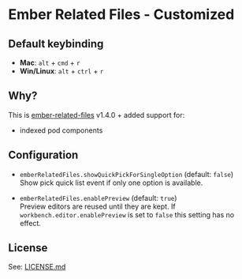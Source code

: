 # Ember Related Files - Customized 

## Default keybinding

- **Mac**: <kbd>`alt`</kbd> + <kbd>`cmd`</kbd> + <kbd>`r`</kbd>
- **Win/Linux**: <kbd>`alt`</kbd> + <kbd>`ctrl`</kbd> + <kbd>`r`</kbd>

## Why?

This is [ember-related-files](https://github.com/josa42/vscode-ember-related-files) v1.4.0 + added support for: 
- indexed pod components

## Configuration

- `emberRelatedFiles.showQuickPickForSingleOption` (default: `false`)  
  Show pick quick list event if only one option is available.

- `emberRelatedFiles.enablePreview` (default: `true`)  
  Preview editors are reused until they are kept. If
  `workbench.editor.enablePreview` is set to `false` this setting has no effect.

## License

See: [LICENSE.md](https://github.com/josa42/vscode-markdown-table-formatter/blob/master/LICENSE.md)
